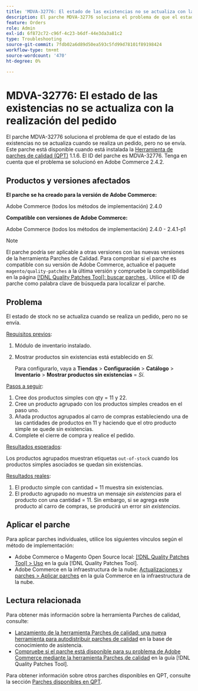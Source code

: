 ```yaml
---
title: 'MDVA-32776: El estado de las existencias no se actualiza con la realización del pedido'
description: El parche MDVA-32776 soluciona el problema de que el estado de las existencias no se actualiza cuando se realiza un pedido, pero no se envía. Este parche está disponible cuando está instalada la [Quality Patches Tool (QPT)](https://experienceleague.adobe.com/en/docs/commerce-operations/tools/quality-patches-tool/quality-patches-tool-to-self-serve-quality-patches) 1.1.6. El ID del parche es MDVA-32776. Tenga en cuenta que el problema se solucionó en Adobe Commerce 2.4.2.
feature: Orders
role: Admin
exl-id: 6f872c72-c96f-4c23-b6df-44e3da3a81c2
type: Troubleshooting
source-git-commit: 7fdb02a6d89d50ea593c5fd99d78101f89198424
workflow-type: tm+mt
source-wordcount: '470'
ht-degree: 0%

---
```


# MDVA-32776: El estado de las existencias no se actualiza con la realización del pedido

El parche MDVA-32776 soluciona el problema de que el estado de las existencias no se actualiza cuando se realiza un pedido, pero no se envía. Este parche está disponible cuando está instalada la [Herramienta de parches de calidad (QPT)](https://experienceleague.adobe.com/en/docs/commerce-operations/tools/quality-patches-tool/quality-patches-tool-to-self-serve-quality-patches) 1.1.6. El ID del parche es MDVA-32776. Tenga en cuenta que el problema se solucionó en Adobe Commerce 2.4.2.

## Productos y versiones afectados

**El parche se ha creado para la versión de Adobe Commerce:**

Adobe Commerce (todos los métodos de implementación) 2.4.0

**Compatible con versiones de Adobe Commerce:**

Adobe Commerce (todos los métodos de implementación) 2.4.0 - 2.4.1-p1

>[!NOTE]
>
>El parche podría ser aplicable a otras versiones con las nuevas versiones de la herramienta Parches de Calidad. Para comprobar si el parche es compatible con su versión de Adobe Commerce, actualice el paquete `magento/quality-patches` a la última versión y compruebe la compatibilidad en la página [[!DNL Quality Patches Tool]: buscar parches ](https://experienceleague.adobe.com/en/docs/commerce-operations/tools/quality-patches-tool/quality-patches-tool-to-self-serve-quality-patches). Utilice el ID de parche como palabra clave de búsqueda para localizar el parche.

## Problema

El estado de stock no se actualiza cuando se realiza un pedido, pero no se envía.

<u>Requisitos previos</u>:

1. Módulo de inventario instalado.
1. Mostrar productos sin existencias está establecido en *Sí*.

   Para configurarlo, vaya a **Tiendas** > **Configuración** > **Catálogo** > **Inventario** > **Mostrar productos sin existencias** = *Sí*.

<u>Pasos a seguir</u>:

1. Cree dos productos simples con qty = 11 y 22.
1. Cree un producto agrupado con los productos simples creados en el paso uno.
1. Añada productos agrupados al carro de compras estableciendo una de las cantidades de productos en 11 y haciendo que el otro producto simple se quede sin existencias.
1. Complete el cierre de compra y realice el pedido.

<u>Resultados esperados</u>:

Los productos agrupados muestran etiquetas `out-of-stock` cuando los productos simples asociados se quedan sin existencias.

<u>Resultados reales</u>:

1. El producto simple con cantidad = 11 muestra sin existencias.
1. El producto agrupado no muestra un mensaje *sin existencias* para el producto con una cantidad = 11. Sin embargo, si se agrega este producto al carro de compras, se producirá un error *sin existencias*.

## Aplicar el parche

Para aplicar parches individuales, utilice los siguientes vínculos según el método de implementación:

* Adobe Commerce o Magento Open Source local: [[!DNL Quality Patches Tool] > Uso](/help/tools/quality-patches-tool/usage.md) en la guía [!DNL Quality Patches Tool].
* Adobe Commerce en la infraestructura de la nube: [Actualizaciones y parches > Aplicar parches](https://experienceleague.adobe.com/docs/commerce-cloud-service/user-guide/develop/upgrade/apply-patches.html) en la guía Commerce en la infraestructura de la nube.

## Lectura relacionada

Para obtener más información sobre la herramienta Parches de calidad, consulte:

* [Lanzamiento de la herramienta Parches de calidad: una nueva herramienta para autodistribuir parches de calidad](https://experienceleague.adobe.com/en/docs/commerce-operations/tools/quality-patches-tool/quality-patches-tool-to-self-serve-quality-patches) en la base de conocimiento de asistencia.
* [Compruebe si el parche está disponible para su problema de Adobe Commerce mediante la herramienta Parches de calidad](/help/tools/quality-patches-tool/patches-available-in-qpt/check-patch-for-magento-issue-with-magento-quality-patches.md) en la guía [!DNL Quality Patches Tool].

Para obtener información sobre otros parches disponibles en QPT, consulte la sección [Parches disponibles en QPT](https://experienceleague.adobe.com/tools/commerce-quality-patches/index.html).
